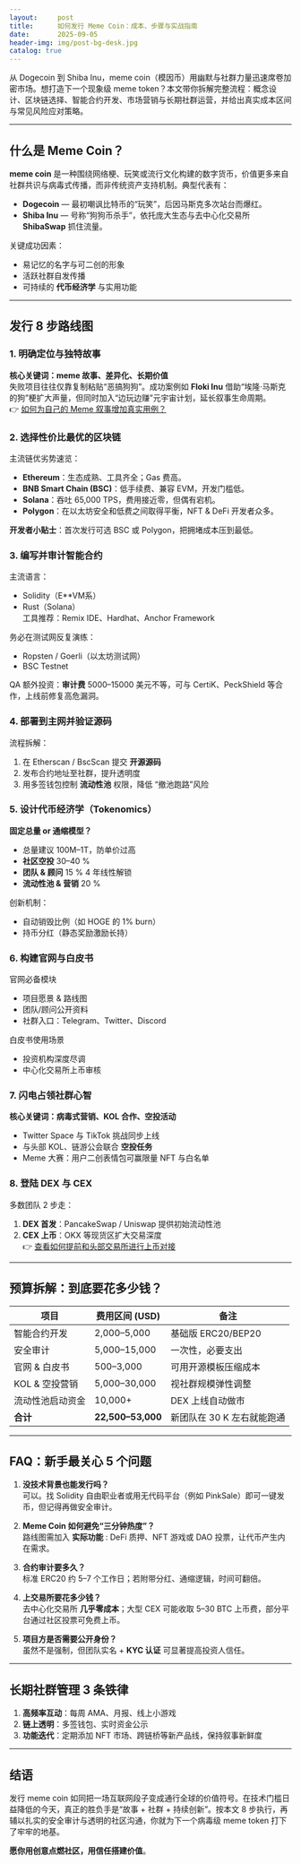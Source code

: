 ```yaml
---
layout:     post
title:      如何发行 Meme Coin：成本、步骤与实战指南
date:       2025-09-05
header-img: img/post-bg-desk.jpg
catalog: true
---
```


从 Dogecoin 到 Shiba Inu，meme coin（模因币）用幽默与社群力量迅速席卷加密市场。想打造下一个现象级 meme token？本文带你拆解完整流程：概念设计、区块链选择、智能合约开发、市场营销与长期社群运营，并给出真实成本区间与常见风险应对策略。

---

## 什么是 Meme Coin？

**meme coin** 是一种围绕网络梗、玩笑或流行文化构建的数字货币，价值更多来自社群共识与病毒式传播，而非传统资产支持机制。典型代表有：

- **Dogecoin** — 最初嘲讽比特币的“玩笑”，后因马斯克多次站台而爆红。  
- **Shiba Inu** — 号称“狗狗币杀手”，依托庞大生态与去中心化交易所 **ShibaSwap** 抓住流量。  

关键成功因素：  
- 易记忆的名字与可二创的形象  
- 活跃社群自发传播  
- 可持续的 **代币经济学** 与实用功能

---

## 发行 8 步路线图

### 1. 明确定位与独特故事
**核心关键词：meme 故事、差异化、长期价值**  
失败项目往往仅靠复制粘贴“恶搞狗狗”。成功案例如 **Floki Inu** 借助“埃隆·马斯克的狗”梗扩大声量，但同时加入“边玩边赚”元宇宙计划，延长叙事生命周期。  
👉 [如何为自己的 Meme 叙事增加真实用例？](https://okxdog.com/)

### 2. 选择性价比最优的区块链
主流链优劣势速览：

- **Ethereum**：生态成熟、工具齐全；Gas 费高。  
- **BNB Smart Chain (BSC)**：低手续费、兼容 EVM，开发门槛低。  
- **Solana**：吞吐 65,000 TPS，费用接近零，但偶有宕机。  
- **Polygon**：在以太坊安全和低费之间取得平衡，NFT & DeFi 开发者众多。  

**开发者小贴士**：首次发行可选 BSC 或 Polygon，把拥堵成本压到最低。

### 3. 编写并审计智能合约
主流语言：  
- Solidity（E**VM系）  
- Rust（Solana）  
工具推荐：Remix IDE、Hardhat、Anchor Framework  

务必在测试网反复演练：  
- Ropsten / Goerli（以太坊测试网）  
- BSC Testnet  

QA 额外投资：**审计费** 5000–15000 美元不等，可与 CertiK、PeckShield 等合作，上线前修复高危漏洞。

### 4. 部署到主网并验证源码
流程拆解：  
1. 在 Etherscan / BscScan 提交 **开源源码**  
2. 发布合约地址至社群，提升透明度  
3. 用多签钱包控制 **流动性池** 权限，降低 “撤池跑路”风险  

### 5. 设计代币经济学（Tokenomics）
**固定总量 or 通缩模型？**  
- 总量建议 100M–1T，防单价过高  
- **社区空投** 30–40 %  
- **团队 & 顾问** 15 % 4 年线性解锁  
- **流动性池 & 营销** 20 %  

创新机制：  
- 自动销毁比例（如 HOGE 的 1% burn）  
- 持币分红（静态奖励激励长持）  

### 6. 构建官网与白皮书
官网必备模块  
- 项目愿景 & 路线图  
- 团队/顾问公开资料  
- 社群入口：Telegram、Twitter、Discord  

白皮书使用场景  
- 投资机构深度尽调  
- 中心化交易所上币审核  

### 7. 闪电占领社群心智
**核心关键词：病毒式营销、KOL 合作、空投活动**  
- Twitter Space 与 TikTok 挑战同步上线  
- 与头部 KOL、链游公会联合 **空投任务**  
- Meme 大赛：用户二创表情包可赢限量 NFT 与白名单  

### 8. 登陆 DEX 与 CEX
多数团队 2 步走：  
1. **DEX 首发**：PancakeSwap / Uniswap 提供初始流动性池  
2. **CEX 上币**：OKX 等现货区扩大交易深度  
👉 [查看如何提前和头部交易所进行上币对接](https://okxdog.com/)

---

## 预算拆解：到底要花多少钱？

| 项目                     | 费用区间 (USD) | 备注 |
|--------------------------|----------------|-------|
| 智能合约开发            | 2,000–5,000    | 基础版 ERC20/BEP20 |
| 安全审计                 | 5,000–15,000   | 一次性，必要支出 |
| 官网 & 白皮书            | 500–3,000      | 可用开源模板压缩成本 |
| KOL & 空投营销          | 5,000–30,000   | 视社群规模弹性调整 |
| 流动性池启动资金        | 10,000+        | DEX 上线自动做市 |
| **合计**                | **22,500–53,000** | 新团队在 30 K 左右就能跑通 |

---

## FAQ：新手最关心 5 个问题

1. **没技术背景也能发行吗？**  
   可以。找 Solidity 自由职业者或用无代码平台（例如 PinkSale）即可一键发币，但记得再做安全审计。

2. **Meme Coin 如何避免“三分钟热度”？**  
   路线图需加入 **实际功能** : DeFi 质押、NFT 游戏或 DAO 投票，让代币产生内在需求。

3. **合约审计要多久？**  
   标准 ERC20 约 5–7 个工作日；若附带分红、通缩逻辑，时间可翻倍。

4. **上交易所要花多少钱？**  
   去中心化交易所 **几乎零成本**；大型 CEX 可能收取 5–30 BTC 上币费，部分平台通过社区投票可免费上币。

5. **项目方是否需要公开身份？**  
   虽然不是强制，但团队实名 + **KYC 认证** 可显著提高投资人信任。

---

## 长期社群管理 3 条铁律

1. **高频率互动**：每周 AMA、月报、线上小游戏  
2. **链上透明**：多签钱包、实时资金公示  
3. **功能迭代**：定期添加 NFT 市场、跨链桥等新产品线，保持叙事新鲜度

---

## 结语

发行 meme coin 如同把一场互联网段子变成通行全球的价值符号。在技术门槛日益降低的今天，真正的胜负手是“故事 + 社群 + 持续创新”。按本文 8 步执行，再辅以扎实的安全审计与透明的社区沟通，你就为下一个病毒级 meme token 打下了牢牢的地基。

**愿你用创意点燃社区，用信任搭建价值**。